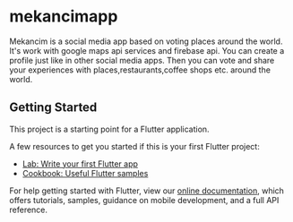 # mekancimapp

Mekancim is a social media app based on voting places around the world. It's work with google maps api services and firebase api. You can create a profile just like in other social media apps. Then you can vote and share your experiences with places,restaurants,coffee shops etc. around the world.

## Getting Started

This project is a starting point for a Flutter application.

A few resources to get you started if this is your first Flutter project:

- [Lab: Write your first Flutter app](https://flutter.dev/docs/get-started/codelab)
- [Cookbook: Useful Flutter samples](https://flutter.dev/docs/cookbook)

For help getting started with Flutter, view our
[online documentation](https://flutter.dev/docs), which offers tutorials,
samples, guidance on mobile development, and a full API reference.
